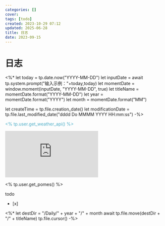 ```yaml
---
categories: []
cover: 
tags: [todo]
created: 2023-10-29 07:12
updated: 2025-06-28
title: 日志
date: 2023-09-15
---
```

# 日志

<%*
let today = tp.date.now("YYYY-MM-DD")
let inputDate = await tp.system.prompt("输入示例："+today,today)
let momentDate = window.moment(inputDate, "YYYY-MM-DD", true)
let titleName = momentDate.format("YYYY-MM-DD")
let year = momentDate.format("YYYY")
let month = momentDate.format("MM")

let createTime = tp.file.creation_date()
let modificationDate = tp.file.last_modified_date("dddd Do MMMM YYYY HH:mm:ss")
-%>

<font color="#4bacc6"><% tp.user.get_weather_api() %></font>

![Bing 每次随机图](https://bing.img.run/rand.php)

<% tp.user.get_pomes() %>

todo 
- [x] 


<%*
let destDir = "/Daily/" + year + "/" + month 
await tp.file.move(destDir + "/" + titleName)
tp.file.cursor()
-%>
